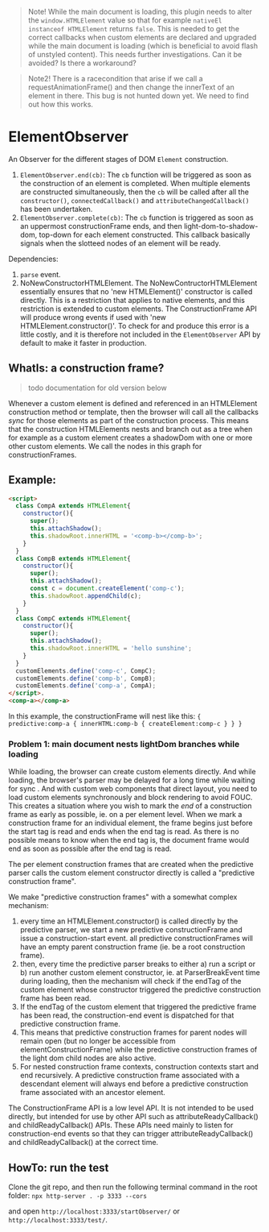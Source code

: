 > Note! While the main document is loading, this plugin needs to alter the `window.HTMLElement` value so that for example `nativeEl instanceof HTMLElement` returns `false`. This is needed to get the correct callbacks when custom elements are declared and upgraded while the main document is loading (which is beneficial to avoid flash of unstyled content). This needs further investigations. Can it be avoided? Is there a workaround?

> Note2! There is a racecondition that arise if we call a requestAnimationFrame() and then change the innerText of an element in there. This bug is not hunted down yet. We need to find out how this works.

# ElementObserver

An Observer for the different stages of DOM `Element` construction.

 1. `ElementObserver.end(cb)`: The `cb` function will be triggered as soon as the construction of an element is completed. When multiple elements are constructed simultaneously, then the `cb` will be called after all the `constructor()`, `connectedCallback()` and `attributeChangedCallback()` has been undertaken.
 2. `ElementObserver.complete(cb)`: The `cb` function is triggered as soon as an uppermost constructionFrame ends, and then light-dom-to-shadow-dom, top-down for each element constructed. This callback basically signals when the slotteed nodes of an element will be ready.

Dependencies:
 1. `parse` event.
 2. NoNewConstructorHTMLElement. The NoNewContructorHTMLElement essentially ensures that no 'new HTMLElement()' constructor is called directly. This is a restriction that applies to native elements, and this restriction is extended to custom elements. The ConstructionFrame API will produce wrong events if used with 'new HTMLElement.constructor()'. To check for and produce this error is a little costly, and it is therefore not included in the `ElementObserver` API by default to make it faster in production.

## WhatIs: a construction frame?

> todo documentation for old version below

Whenever a custom element is defined and referenced in an HTMLElement construction method or template, then the browser will call all the callbacks *sync* for those elements as part of the construction process. This means that the construction HTMLElements nests and branch out as a tree when for example as a custom element creates a shadowDom with one or more other custom elements. We call the nodes in this graph for constructionFrames.

## Example:

```html
<script>
  class CompA extends HTMLElement{
    constructor(){
      super();
      this.attachShadow();
      this.shadowRoot.innerHTML = '<comp-b></comp-b>';
    }
  }
  class CompB extends HTMLElement{
    constructor(){
      super();
      this.attachShadow();
      const c = document.createElement('comp-c');
      this.shadowRoot.appendChild(c);
    }
  }
  class CompC extends HTMLElement{
    constructor(){
      super();
      this.attachShadow();
      this.shadowRoot.innerHTML = 'hello sunshine';
    }
  }
  customElements.define('comp-c', CompC);
  customElements.define('comp-b', CompB);
  customElements.define('comp-a', CompA);
</script>.
<comp-a></comp-a>
```
 In this example, the constructionFrame will nest like this: `{ predictive:comp-a { innerHTML:comp-b { createElement:comp-c } } }`

### Problem 1: main document nests lightDom branches while loading

While loading, the browser can create custom elements directly. And while loading, the browser's parser may be delayed for a long time while waiting for sync <scripts>. And with custom web components that direct layout, you need to load custom elements synchronously and block rendering to avoid FOUC. This creates a situation where you wish to mark the *end* of a construction frame as early as possible, ie. on a per element level. When we mark a construction frame for an individual element, the frame begins just before the start tag is read and ends when the end tag is read. As there is no possible means to know when the end tag is, the document frame would end as soon as possible after the end tag is read.

The per element construction frames that are created when the predictive parser calls the custom element constructor directly is called a "predictive construction frame".

We make "predictive construction frames" with a somewhat complex mechanism:
1. every time an HTMLElement.constructor() is called directly by the predictive parser, we start a new predictive constructionFrame and issue a construction-start event. all predictive constructionFrames will have an empty parent construction frame (ie. be a root construction frame).
2. then, every time the predictive parser breaks to either a) run a script or b) run another custom element constructor, ie. at ParserBreakEvent time during loading, then the mechanism will check if the endTag of the custom element whose constructor triggered the predictive construction frame has been read.
3. If the endTag of the custom element that triggered the predictive frame has been read, the construction-end event is dispatched for that predictive construction frame.
4. This means that predictive construction frames for parent nodes will remain open (but no longer be accessible from elementConstructionFrame) while the predictive construction frames of the light dom child nodes are also active.
5. For nested construction frame contexts, construction contexts start and end recursively. A predictive construction frame associated with a descendant element will always end before a predictive construction frame associated with an ancestor element.

The ConstructionFrame API is a low level API. It is not intended to be used directly, but intended for use by other API such as attributeReadyCallback() and childReadyCallback() APIs. These APIs need mainly to listen for construction-end events so that they can trigger attributeReadyCallback() and childReadyCallback() at the correct time.

## HowTo: run the test

Clone the git repo, and then run the following terminal command in the root folder:
`npx http-server . -p 3333 --cors`

and open `http://localhost:3333/startObserver/` or `http://localhost:3333/test/`.
